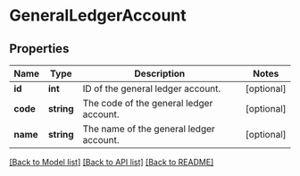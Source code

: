 # GeneralLedgerAccount

## Properties
Name | Type | Description | Notes
------------ | ------------- | ------------- | -------------
**id** | **int** | ID of the general ledger account. | [optional] 
**code** | **string** | The code of the general ledger account. | [optional] 
**name** | **string** | The name of the general ledger account. | [optional] 

[[Back to Model list]](../README.md#documentation-for-models) [[Back to API list]](../README.md#documentation-for-api-endpoints) [[Back to README]](../README.md)



